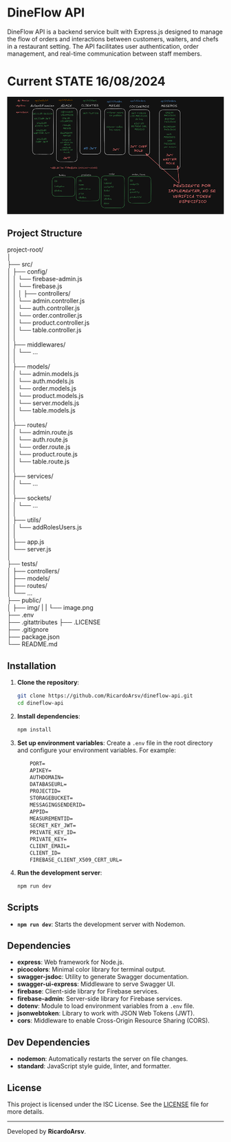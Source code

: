 # DineFlow API

DineFlow API is a backend service built with Express.js designed to manage the flow of orders and interactions between customers, waiters, and chefs in a restaurant setting. The API facilitates user authentication, order management, and real-time communication between staff members.

# Current STATE 16/08/2024
![alt text](public/img/image.png)

## Project Structure
project-root/  
│  
├── src/  
│ ├── config/  
│ │ └── firebase-admin.js  
│ │ └── firebase.js  
│ │
│ ├── controllers/  
│ │ └── admin.controller.js   
│ │ └── auth.controller.js  
│ │ └── order.controller.js  
│ │ └── product.controller.js  
│ │ └── table.controller.js  
│ │  
│ ├── middlewares/  
│ │ └── ...  
│ │  
│ ├── models/  
│ │ └── admin.models.js  
│ │ └── auth.models.js  
│ │ └── order.models.js  
│ │ └── product.models.js  
│ │ └── server.models.js  
│ │ └── table.models.js    
│ │  
│ ├── routes/  
│ │ └── admin.route.js  
│ │ └── auth.route.js  
│ │ └── order.route.js  
│ │ └── product.route.js  
│ │ └── table.route.js  
│ │  
│ ├── services/  
│ │ └── ...  
│ │  
│ ├── sockets/  
│ │ └── ...  
│ │  
│ ├── utils/    
│ │ └── addRolesUsers.js  
│ │  
│ ├── app.js  
│ └── server.js  
│  
├── tests/  
│ ├── controllers/  
│ ├── models/  
│ ├── routes/  
│ └── ...  
├── public/  
│   ├── img/
|   |   └── image.png  
├── .env  
├── .gitattributes
├── .LICENSE  
├── .gitignore  
├── package.json  
└── README.md  
  

## Installation

1. **Clone the repository**:
    ```bash
    git clone https://github.com/RicardoArsv/dineflow-api.git
    cd dineflow-api
    ```

2. **Install dependencies**:
    ```bash
    npm install
    ```

3. **Set up environment variables**:
   Create a `.env` file in the root directory and configure your environment variables. For example:
    ```env
        PORT=
        APIKEY=
        AUTHDOMAIN=
        DATABASEURL=
        PROJECTID=
        STORAGEBUCKET=
        MESSAGINGSENDERID=
        APPID=
        MEASUREMENTID=
        SECRET_KEY_JWT=
        PRIVATE_KEY_ID=
        PRIVATE_KEY=
        CLIENT_EMAIL=
        CLIENT_ID=
        FIREBASE_CLIENT_X509_CERT_URL=
    ```

4. **Run the development server**:
    ```bash
    npm run dev
    ```

## Scripts

- **`npm run dev`**: Starts the development server with Nodemon.

## Dependencies

- **express**: Web framework for Node.js.  
- **picocolors**: Minimal color library for terminal output.  
- **swagger-jsdoc**: Utility to generate Swagger documentation.  
- **swagger-ui-express**: Middleware to serve Swagger UI.  
- **firebase**: Client-side library for Firebase services.  
- **firebase-admin**: Server-side library for Firebase services.  
- **dotenv**: Module to load environment variables from a `.env` file.  
- **jsonwebtoken**: Library to work with JSON Web Tokens (JWT).  
- **cors**: Middleware to enable Cross-Origin Resource Sharing (CORS).  


## Dev Dependencies

- **nodemon**: Automatically restarts the server on file changes.
- **standard**: JavaScript style guide, linter, and formatter.

## License

This project is licensed under the ISC License. See the [LICENSE](LICENSE) file for more details.

---

Developed by **RicardoArsv**.
